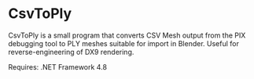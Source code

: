 # CsvToPly

CsvToPly is a small program that converts CSV Mesh output from the PIX debugging tool to PLY meshes suitable for import in Blender. Useful for reverse-engineering of DX9 rendering.

Requires: .NET Framework 4.8

